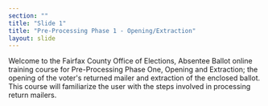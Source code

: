 ```yaml
---
section: ""
title: "Slide 1"
title: "Pre-Processing Phase 1 - Opening/Extraction"
layout: slide
---
```


Welcome to the Fairfax County Office of Elections, Absentee Ballot online training course for Pre-Processing Phase One, Opening and Extraction; the opening of the voter's returned mailer and extraction of the enclosed ballot. This course will familiarize the user with the steps involved in processing return mailers.
